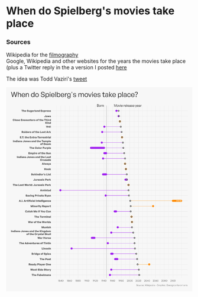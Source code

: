 
# When do Spielberg's movies take place

### Sources  
Wikipedia for the [filmography](https://en.wikipedia.org/wiki/Steven\_Spielberg\_filmography)  
Google, Wikipedia and other websites for the years the movies take place (plus a Twitter reply in the a version I posted [here](https://twitter.com/DaveBrocker/status/1481466599232229382)

The idea was Todd Vaziri's [tweet](https://twitter.com/tvaziri/status/1480583907691032576)

![](spielberg.png)